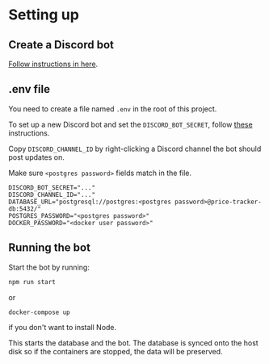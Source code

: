 # Setting up

## Create a Discord bot

[Follow instructions in here](./discord_bot.md).

## .env file

You need to create a file named `.env` in the root of this project.

To set up a new Discord bot and set the `DISCORD_BOT_SECRET`, follow
[these](./discord_bot.md) instructions.

Copy `DISCORD_CHANNEL_ID` by right-clicking a Discord channel the bot should
post updates on.

Make sure `<postgres password>` fields match in the file.

```
DISCORD_BOT_SECRET="..."
DISCORD_CHANNEL_ID="..."
DATABASE_URL="postgresql://postgres:<postgres password>@price-tracker-db:5432/"
POSTGRES_PASSWORD="<postgres password>"
DOCKER_PASSWORD="<docker user password>"
```

## Running the bot

Start the bot by running:

```bash
npm run start
```

or

```bash
docker-compose up
```

if you don't want to install Node.

This starts the database and the bot. The database is synced onto the host disk
so if the containers are stopped, the data will be preserved.

